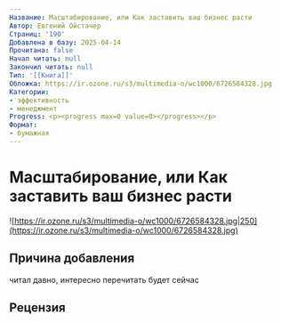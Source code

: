 ```yaml
---
Название: Масштабирование, или Как заставить ваш бизнес расти
Автор: Евгений Ойстачер
Страниц: '190'
Добавлена в базу: 2025-04-14
Прочитана: false
Начал читать: null
Закончил читать: null
Тип: '[[Книга]]'
Обложка: https://ir.ozone.ru/s3/multimedia-o/wc1000/6726584328.jpg
Категории:
- эффективность
- менеджмент
Progress: <p><progress max=0 value=0></progress></p>
Формат:
- бумажная
---
```

# Масштабирование, или Как заставить ваш бизнес расти

![https://ir.ozone.ru/s3/multimedia-o/wc1000/6726584328.jpg|250](https://ir.ozone.ru/s3/multimedia-o/wc1000/6726584328.jpg)

## Причина добавления

читал давно, интересно перечитать будет сейчас

## Рецензия